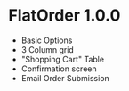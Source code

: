 # FlatOrder 1.0.0
- Basic Options
- 3 Column grid
- "Shopping Cart" Table
- Confirmation screen
- Email Order Submission

